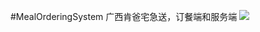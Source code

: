 #MealOrderingSystem
广西肯爸宅急送，订餐端和服务端
![](https://github.com/782271752/MealOrderingSystem/master/raw/one.png)
